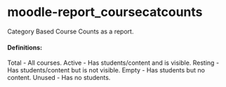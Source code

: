 moodle-report_coursecatcounts
=============================

Category Based Course Counts as a report.

#### Definitions:
Total - All courses.
Active - Has students/content and is visible.
Resting - Has students/content but is not visible.
Empty - Has students but no content.
Unused - Has no students.